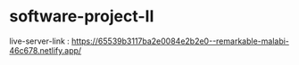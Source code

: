 # software-project-II
live-server-link : https://65539b3117ba2e0084e2b2e0--remarkable-malabi-46c678.netlify.app/
